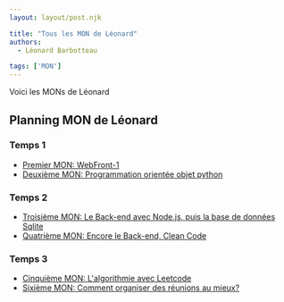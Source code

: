 ```yaml
---
layout: layout/post.njk

title: "Tous les MON de Léonard"
authors:
  - Léonard Barbotteau

tags: ['MON']
---
```

<!-- Début Résumé -->
Voici les MONs de Léonard
<!-- fin résumé -->

## Planning MON de Léonard

### Temps 1
- [Premier MON: WebFront-1](./WebFront-1/)
- [Deuxième MON: Programmation orientée objet python](./ObjetPython/)

### Temps 2
- [Troisième MON: Le Back-end avec Node.js, puis la base de données Sqlite](./NodeSqlite/)
- [Quatrième MON: Encore le Back-end, Clean Code](./Clean_Back-end/)

### Temps 3
- [Cinquième MON: L'algorithmie avec Leetcode](./Leetcode/)
- [Sixième MON: Comment organiser des réunions au mieux?](./Organiser_Reunion/)